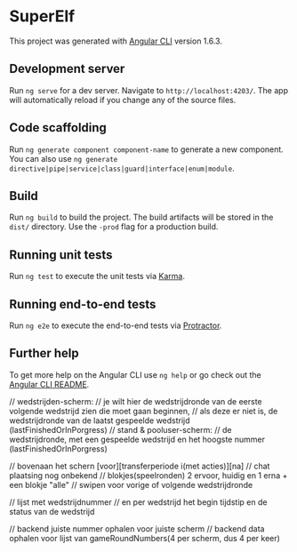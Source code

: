 # SuperElf

This project was generated with [Angular CLI](https://github.com/angular/angular-cli) version 1.6.3.

## Development server

Run `ng serve` for a dev server. Navigate to `http://localhost:4203/`. The app will automatically reload if you change any of the source files.

## Code scaffolding

Run `ng generate component component-name` to generate a new component. You can also use `ng generate directive|pipe|service|class|guard|interface|enum|module`.

## Build

Run `ng build` to build the project. The build artifacts will be stored in the `dist/` directory. Use the `-prod` flag for a production build.

## Running unit tests

Run `ng test` to execute the unit tests via [Karma](https://karma-runner.github.io).

## Running end-to-end tests

Run `ng e2e` to execute the end-to-end tests via [Protractor](http://www.protractortest.org/).

## Further help

To get more help on the Angular CLI use `ng help` or go check out the [Angular CLI README](https://github.com/angular/angular-cli/blob/master/README.md).

  // wedstrijden-scherm:
  //      je wilt hier de wedstrijdronde van de eerste volgende wedstrijd zien die moet gaan beginnen,
  //          als deze er niet is, de wedstrijdronde van de laatst gespeelde wedstrijd (lastFinishedOrInPorgress)
  // stand & pooluser-scherm:
  //      de wedstrijdronde, met een gespeelde wedstrijd en het hoogste nummer (lastFinishedOrInPorgress)

  // bovenaan het schern [voor][transferperiode i(met acties)][na]
  // chat plaatsing nog onbekend
  // blokjes(speelronden) 2 ervoor, huidig en 1 erna + een blokje "alle"
  // swipen voor vorige of volgende wedstrijdronde

  // lijst met wedstrijdnummer
  // en per wedstrijd het begin tijdstip en de status van de wedstrijd

  // backend juiste nummer ophalen voor juiste scherm
  // backend data ophalen voor lijst van gameRoundNumbers(4 per scherm, dus 4 per keer)

